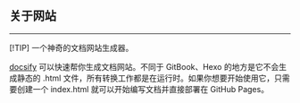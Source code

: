 ## 关于网站

---
[!TIP]
一个神奇的文档网站生成器。

[docsify](https://docsify.js.org/) 可以快速帮你生成文档网站。不同于 GitBook、Hexo 的地方是它不会生成静态的 .html 文件，所有转换工作都是在运行时。如果你想要开始使用它，只需要创建一个 index.html 就可以开始编写文档并直接部署在 GitHub Pages。